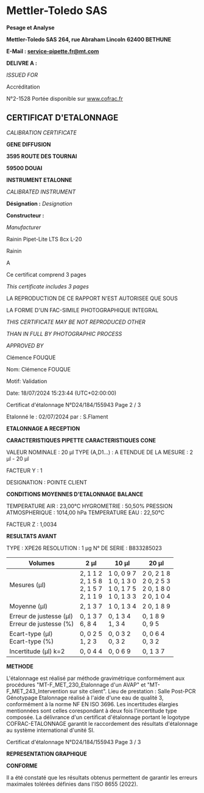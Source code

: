 # **Mettler-Toledo SAS**

**Pesage et Analyse**

**Mettler-Toledo SAS**
**264, rue Abraham Lincoln**
**62400 BETHUNE**

**E-Mail : service-pipette.fr@mt.com**


**DELIVRE A :**

_ISSUED FOR_


Accréditation

N°2-1528
Portée disponible
sur www.cofrac.fr
## **CERTIFICAT D'ETALONNAGE**

_CALIBRATION CERTIFICATE_

**GENE DIFFUSION**

**3595 ROUTE DES TOURNAI**

**59500 DOUAI**


**INSTRUMENT ETALONNE**

_CALIBRATED INSTRUMENT_


**Désignation :**
_Designation_

**Constructeur :**

_Manufacturer_


Rainin Pipet-Lite LTS 8cx L-20

Rainin



A



Ce certificat comprend 3 pages

_This certificate includes 3 pages_

LA REPRODUCTION DE CE RAPPORT N'EST AUTORISEE QUE SOUS

LA FORME D'UN FAC-SIMILE PHOTOGRAPHIQUE INTEGRAL

_THIS CERTIFICATE MAY BE NOT REPRODUCED OTHER_

_THAN IN FULL BY PHOTOGRAPHIC PROCESS_


_APPROVED BY_

Clémence FOUQUE

Nom: Clémence FOUQUE

Motif: Validation

Date: 18/07/2024 15:23:44 (UTC+02:00:00)

Certificat d'étalonnage N°D24/184/155943  Page 2 / 3

Etalonné le : 02/07/2024 par : S.Flament

**ETALONNAGE A RECEPTION**

**CARACTERISTIQUES PIPETTE** **CARACTERISTIQUES CONE**


VALEUR NOMINALE : 20 µl
TYPE (A,D1...) : A
ETENDUE DE LA MESURE : 2 µl - 20 µl

FACTEUR Y : 1


DESIGNATION : POINTE CLIENT


**CONDITIONS MOYENNES D'ETALONNAGE** **BALANCE**


TEMPERATURE AIR : 23,00°C
HYGROMETRIE : 50,50%
PRESSION ATMOSPHERIQUE : 1014,00 hPa
TEMPERATURE EAU : 22,50°C

FACTEUR Z : 1,0034

**RESULTATS AVANT**


TYPE : XPE26
RESOLUTION : 1 µg
N° DE SERIE : B833285023










|Volumes|2 µl|10 µl|20 µl|
|---|---|---|---|
|Mesures (µl)|2, 1 1 2<br>2, 1 5 8<br>2, 1 5 7<br>2, 1 1 9|1 0, 0 9 7<br>1 0, 1 3 0<br>1 0, 1 7 5<br>1 0, 1 3 3|2 0, 2 1 8<br>2 0, 2 5 3<br>2 0, 1 8 0<br>2 0, 1 0 4|
|Moyenne (µl)|2, 1 3 7|1 0, 1 3 4|2 0, 1 8 9|
|Erreur de justesse (µl)<br>Erreur de justesse (%)|0, 1 3 7<br>6, 8 4|0, 1 3 4<br>1, 3 4|0, 1 8 9<br>0, 9 5|
|Ecart-type (µl)<br>Ecart-type (%)|0, 0 2 5<br>1, 2 3|0, 0 3 2<br>0, 3 2|0, 0 6 4<br>0, 3 2|
|Incertitude (µl) k=2|0, 0 4 4|0, 0 6 9|0, 1 3 7|


**METHODE**

L'étalonnage est réalisé par méthode gravimétrique conformément aux procédures "MT-F_MET_230_Etalonnage d'un AVAP" et
"MT-F_MET_243_Intervention sur site client".
Lieu de prestation : Salle Post-PCR Génotypage
Etalonnage réalisé à l'aide d'une eau de qualité 3, conformément à la norme NF EN ISO 3696.
Les incertitudes élargies mentionnées sont celles corespondant à deux fois l'incertitude type composée.
La délivrance d'un certificat d'étalonnage portant le logotype COFRAC-ETALONNAGE garantit le raccordement des résultats d'étalonnage au système
international d'unité SI.

Certificat d'étalonnage N°D24/184/155943  Page 3 / 3

**REPRESENTATION GRAPHIQUE**

**CONFORME**

Il a été constaté que les résultats obtenus permettent de garantir les erreurs maximales tolérées définies dans l'ISO 8655 (2022).

